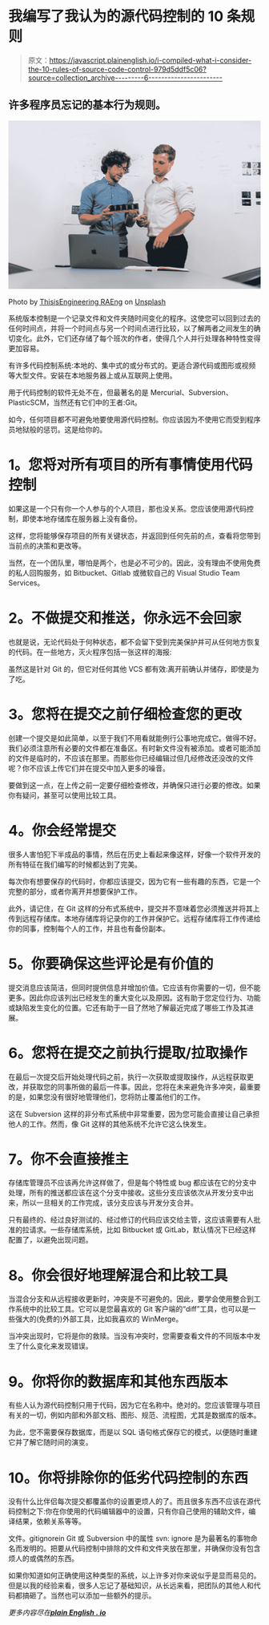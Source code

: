 # 我编写了我认为的源代码控制的 10 条规则

> 原文：<https://javascript.plainenglish.io/i-compiled-what-i-consider-the-10-rules-of-source-code-control-979d5ddf5c06?source=collection_archive---------6----------------------->

## 许多程序员忘记的基本行为规则。

![](img/71da3928aa4311a79450d0c0a6795c7b.png)

Photo by [ThisisEngineering RAEng](https://unsplash.com/@thisisengineering?utm_source=medium&utm_medium=referral) on [Unsplash](https://unsplash.com?utm_source=medium&utm_medium=referral)

系统版本控制是一个记录文件和文件夹随时间变化的程序。这使您可以回到过去的任何时间点，并将一个时间点与另一个时间点进行比较，以了解两者之间发生的确切变化。此外，它们还存储了每个班次的作者，使得几个人并行处理各种特性变得更加容易。

有许多代码控制系统:本地的、集中式的或分布式的。更适合源代码或图形或视频等大型文件。安装在本地服务器上或从互联网上使用。

用于代码控制的软件无处不在，但最著名的是 Mercurial、Subversion、PlasticSCM，当然还有它们中的王者:Git。

如今，任何项目都不可避免地要使用源代码控制。你应该因为不使用它而受到程序员地狱般的惩罚。这是给你的。

# **1。您将对所有项目的所有事情使用代码控制**

如果这是一个只有你一个人参与的个人项目，那也没关系。您应该使用源代码控制，即使本地存储库在服务器上没有备份。

这样，您将能够保存项目的所有关键状态，并返回到任何先前的点，查看将您带到当前点的决策和更改等。

当然，在一个团队里，哪怕是两个，也是必不可少的。因此，没有理由不使用免费的私人回购服务，如 Bitbucket、Gitlab 或微软自己的 Visual Studio Team Services。

# **2。不做提交和推送，你永远不会回家**

也就是说，无论代码处于何种状态，都不会留下受到完美保护并可从任何地方恢复的代码。在一些地方，灭火程序包括一张这样的海报:

虽然这是针对 Git 的，但它对任何其他 VCS 都有效:离开前确认并储存，即使是为了吃。

# **3。您将在提交之前仔细检查您的更改**

创建一个提交是如此简单，以至于我们不用看就能例行公事地完成它。做得不好。我们必须注意所有必要的文件都在准备区。有时新文件没有被添加。或者可能添加的文件是临时的，不应该在那里。而那些你已经编辑过但几经修改还没改的文件呢？你不应该上传它们并在提交中加入更多的噪音。

要做到这一点，在上传之前一定要仔细检查修改，并确保只进行必要的修改。如果你有疑问，甚至可以使用比较工具。

# **4。你会经常提交**

很多人害怕犯下半成品的事情，然后在历史上看起来像这样，好像一个软件开发的所有特征在我们编写的时候都达到了完美。

每次你有想要保存的代码时，你都应该提交，因为它有一些有趣的东西，它是一个完整的部分，或者你离开并想要保护工作。

此外，请记住，在 Git 这样的分布式系统中，提交并不意味着您必须推送并将其上传到远程存储库。本地存储库将记录你的工作并保护它。远程存储库将工作传递给你的同事，控制每个人的工作，并且也有备份副本。

# **5。你要确保这些评论是有价值的**

提交消息应该简洁，但同时提供信息并增加价值。它应该有你需要的一切，但不能更多。因此你应该列出已经发生的重大变化以及原因。这有助于您定位行为、功能或缺陷发生变化的位置。它还有助于一目了然地了解最近完成了哪些工作及其进展。

# **6。您将在提交之前执行提取/拉取操作**

在最后一次提交后开始处理代码之前，执行一次获取或提取操作，从远程获取更改，并获取您的同事所做的最后一件事。因此，您将在未来避免许多冲突，最重要的是，如果您没有很好地管理他们，您将防止覆盖他们的工作。

这在 Subversion 这样的非分布式系统中非常重要，因为您可能会直接让自己承担他人的工作。然而，像 Git 这样的其他系统不允许它这么快发生。

# **7。你不会直接推主**

存储库管理员不应该再允许这样做了，但是每个特性或 bug 都应该在它的分支中处理，所有的推送都应该在这个分支中接收。这些分支应该依次从开发分支中出来，所以一旦相关的工作完成，该分支应该与开发分支合并。

只有最终的、经过良好测试的、经过修订的代码应该交给主管，这应该需要有人批准的拉请求。一些存储库系统，比如 Bitbucket 或 GitLab，默认情况下已经这样配置了，以避免出现问题。

# **8。你会很好地理解混合和比较工具**

当混合分支和从远程接收更新时，冲突是不可避免的。因此，要学会使用整合到工作系统中的比较工具。它可以是您最喜欢的 Git 客户端的“diff”工具，也可以是一些强大的(免费的)外部工具，比如我喜欢的 WinMerge。

当冲突出现时，它将是你的救赎。当没有冲突时，您需要查看文件的不同版本中发生了什么变化来发现错误。

# **9。你将你的数据库和其他东西版本**

有些人认为源代码控制只用于代码，因为它在名称中。绝对的。您应该管理与项目有关的一切，例如内部和外部文档、图形、规范、流程图，尤其是数据库的版本。

为此，您不需要保存数据库，而是以 SQL 语句格式保存它的模式，以便随时重建它并了解它随时间的演变。

# 10。你将排除你的低劣代码控制的东西

没有什么比伴侣每次提交都覆盖你的设置更烦人的了。而且很多东西不应该在源代码控制之下:你在你使用的代码编辑器中的设置，只有你自己使用的辅助文件，编译结果，依赖关系等等。

文件。gitignorein Git 或 Subversion 中的属性 svn: ignore 是为最著名的事物命名而发明的。把要从代码控制中排除的文件和文件夹放在那里，并确保你没有包含烦人的或偶然的东西。

如果你知道如何正确使用这种类型的系统，以上许多对你来说似乎是显而易见的。但是以我的经验来看，很多人忘记了基础知识，从长远来看，把团队的其他人和代码都搞砸了。当然也可以添加一些额外的提示。

*更多内容尽在*[***plain English . io***](http://plainenglish.io/)